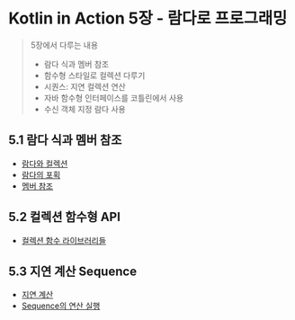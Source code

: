 # Kotlin in Action 5장 - 람다로 프로그래밍

> 5장에서 다루는 내용
> - 람다 식과 멤버 참조
> - 함수형 스타일로 컬렉션 다루기
> - 시퀀스: 지연 컬렉션 연산
> - 자바 함수형 인터페이스를 코틀린에서 사용
> - 수신 객체 지정 람다 사용

## 5.1 람다 식과 멤버 참조

- [람다와 컬렉션](./collection/Readme.md)
- [람다의 포획](./capture/Readme.md)
- [멤버 참조](./reference/Readme.md)

## 5.2 컬렉션 함수형 API

- [컬렉션 함수 라이브러리들](./api/Readme.md)

## 5.3 지연 계산 Sequence

- [지연 계산](./sequence/Readme.md)
- [Sequence의 연산 실행](./sequence/operation/Readme.md)

